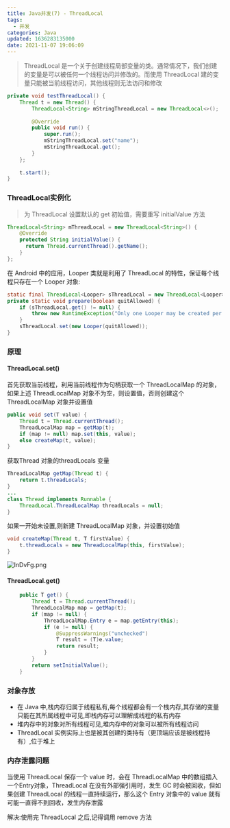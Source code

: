 ```yaml
---
title: Java并发(7) - ThreadLocal
tags:
  - 并发
categories: Java
updated: 1636283135000
date: 2021-11-07 19:06:09
---
```



> ThreadLocal 是一个关于创建线程局部变量的类。通常情况下，我们创建的变量是可以被任何一个线程访问并修改的。而使用 ThreadLocal 建的变量只能被当前线程访问，其他线程则无法访问和修改


```java
private void testThreadLocal() {
    Thread t = new Thread() {
        ThreadLocal<String> mStringThreadLocal = new ThreadLocal<>();
 
        @Override
        public void run() {
            super.run();
            mStringThreadLocal.set("name");
            mStringThreadLocal.get();
        }
    };
 
    t.start();
}
```
<!-- more -->
### ThreadLocal实例化

> 为 ThreadLocal 设置默认的 get 初始值，需要重写 initialValue 方法

```java
ThreadLocal<String> mThreadLocal = new ThreadLocal<String>() {
    @Override
    protected String initialValue() {
      return Thread.currentThread().getName();
    }
};
```

在 Android 中的应用，Looper 类就是利用了 ThreadLocal 的特性，保证每个线程只存在一个 Looper 对象:
```java
static final ThreadLocal<Looper> sThreadLocal = new ThreadLocal<Looper>();
private static void prepare(boolean quitAllowed) {
    if (sThreadLocal.get() != null) {
        throw new RuntimeException("Only one Looper may be created per thread");
    }
    sThreadLocal.set(new Looper(quitAllowed));
}
```

### 原理

#### ThreadLocal.set()

首先获取当前线程，利用当前线程作为句柄获取一个 ThreadLocalMap 的对象，如果上述 ThreadLocalMap 对象不为空，则设置值，否则创建这个 ThreadLocalMap 对象并设置值
```java
public void set(T value) {
    Thread t = Thread.currentThread();
    ThreadLocalMap map = getMap(t);
    if (map != null) map.set(this, value);
    else createMap(t, value);
}
```
获取Thread 对象的threadLocals 变量
```java
ThreadLocalMap getMap(Thread t) {
    return t.threadLocals;
}
...
class Thread implements Runnable {
    ThreadLocal.ThreadLocalMap threadLocals = null;
}
```
如果一开始未设置,则新建 ThreadLocalMap 对象，并设置初始值
```java
void createMap(Thread t, T firstValue) {
    t.threadLocals = new ThreadLocalMap(this, firstValue);
}
```

![InDvFg.png](https://z3.ax1x.com/2021/11/05/InDvFg.png)

#### ThreadLocal.get()

```java
    public T get() {
        Thread t = Thread.currentThread();
        ThreadLocalMap map = getMap(t);
        if (map != null) {
            ThreadLocalMap.Entry e = map.getEntry(this);
            if (e != null) {
                @SuppressWarnings("unchecked")
                T result = (T)e.value;
                return result;
            }
        }
        return setInitialValue();
    }
```

### 对象存放

- 在 Java 中,栈内存归属于线程私有,每个线程都会有一个栈内存,其存储的变量只能在其所属线程中可见,即栈内存可以理解成线程的私有内存
- 堆内存中的对象对所有线程可见,堆内存中的对象可以被所有线程访问
- ThreadLocal 实例实际上也是被其创建的类持有（更顶端应该是被线程持有）,位于堆上


### 内存泄露问题

当使用 ThreadLocal 保存一个 value 时，会在 ThreadLocalMap 中的数组插入一个Entry对象，ThreadLocal 在没有外部强引用时，发生 GC 时会被回收，但如果创建 ThreadLocal 的线程一直持续运行，那么这个 Entry 对象中的 value 就有可能一直得不到回收，发生内存泄露

解决:使用完 ThreadLocal 之后,记得调用 remove 方法